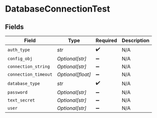 # DatabaseConnectionTest


## Fields

| Field                | Type                 | Required             | Description          |
| -------------------- | -------------------- | -------------------- | -------------------- |
| `auth_type`          | *str*                | :heavy_check_mark:   | N/A                  |
| `config_obj`         | *Optional[str]*      | :heavy_minus_sign:   | N/A                  |
| `connection_string`  | *Optional[str]*      | :heavy_minus_sign:   | N/A                  |
| `connection_timeout` | *Optional[float]*    | :heavy_minus_sign:   | N/A                  |
| `database_type`      | *str*                | :heavy_check_mark:   | N/A                  |
| `password`           | *Optional[str]*      | :heavy_minus_sign:   | N/A                  |
| `text_secret`        | *Optional[str]*      | :heavy_minus_sign:   | N/A                  |
| `user`               | *Optional[str]*      | :heavy_minus_sign:   | N/A                  |